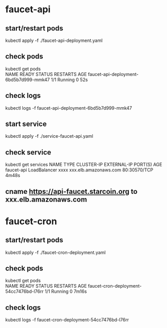 # faucet-api

## start/restart pods
kubectl apply -f ./faucet-api-deployment.yaml

## check pods
kubectl get pods                       
NAME                                               READY   STATUS    RESTARTS   AGE
faucet-api-deployment-6bd5b7d999-mmk47            1/1     Running   0          52s

## check logs
kubectl logs -f faucet-api-deployment-6bd5b7d999-mmk47

## start service
kubectl apply -f ./service-faucet-api.yaml

## check service 
kubectl get services 
NAME                   TYPE           CLUSTER-IP       EXTERNAL-IP             PORT(S)        AGE
faucet-api            LoadBalancer   xxxx             xxx.elb.amazonaws.com   80:30570/TCP   4m48s

##  cname https://api-faucet.starcoin.org to xxx.elb.amazonaws.com

# faucet-cron

## start/restart pods
kubectl apply -f ./faucet-cron-deployment.yaml

## check pods
kubectl get pods                       
NAME                                               READY   STATUS    RESTARTS   AGE
faucet-cron-deployment-54cc7476bd-l76rr            1/1     Running   0          7m16s

## check logs
kubectl logs -f faucet-cron-deployment-54cc7476bd-l76rr
